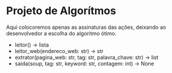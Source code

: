 # Projeto de Algorítmos

Aqui colocoremos apenas as assinaturas das ações, deixando ao desenvolvedor a escolha do algoritmo ótimo.

- leitor() -> lista
- leitor_web(endereco_web: str) -> str
- extrator(pagina_web: str, tag: str, palavra_chave: str) -> list
- saida(soup, tag: str, keyword: str, contagem: int) -> None
